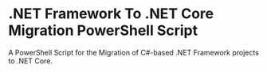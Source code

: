 # .NET Framework To .NET Core Migration PowerShell Script
A PowerShell Script for the Migration of C#-based .NET Framework projects to .NET Core.

